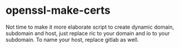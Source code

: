 # openssl-make-certs

Not time to make it more elaborate script to create dynamic domain, subdomain and host, just replace ric to your domain and io to your subdomain.  To name your host, replace gitlab as well.
